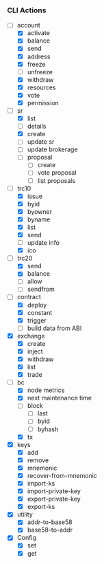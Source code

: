 
### CLI Actions
- [ ] account
  - [x] activate
  - [x] balance
  - [x] send
  - [x] address
  - [x] freeze
  - [ ] unfreeze
  - [x] withdraw
  - [x] resources
  - [x] vote
  - [x] permission

- [ ] sr
  - [x] list
  - [ ] details
  - [x] create
  - [ ] update sr
  - [ ] update brokerage
  - [ ] proposal
    - [ ] create
    - [ ] vote proposal
    - [ ] list proposals

- [ ] trc10
  - [x] issue
  - [x] byid
  - [x] byowner
  - [x] byname
  - [x] list
  - [x] send
  - [ ] update info
  - [x] ico

- [ ] trc20
  - [x] send
  - [x] balance
  - [ ] allow
  - [ ] sendfrom

- [ ] contract
  - [x] deploy
  - [x] constant
  - [x] trigger
  - [ ] build data from ABI

- [x] exchange
  - [x] create
  - [x] inject
  - [x] withdraw
  - [x] list
  - [x] trade

- [ ] bc
  - [x] node metrics
  - [x] next maintenance time
  - [ ] block
    - [ ] last
    - [ ] byid
    - [ ] byhash
  - [x] tx

- [x] keys
  - [x] add
  - [x] remove
  - [x] mnemonic
  - [x] recover-from-mnemonic
  - [x] import-ks
  - [x] import-private-key
  - [x] export-private-key
  - [x] export-ks

- [x] utility
  - [x] addr-to-base58
  - [x] base58-to-addr

- [x] Config
  - [x] set
  - [x] get